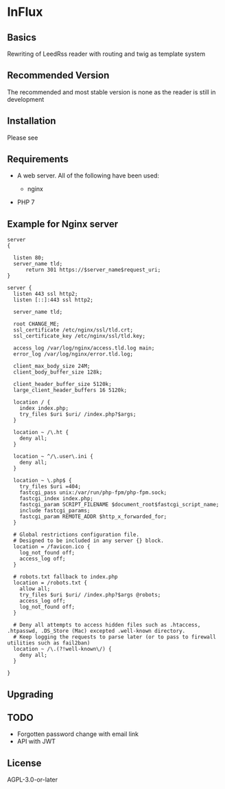 # InFlux


## Basics

Rewriting of LeedRss reader with routing and twig as template system

## Recommended Version

The recommended and most stable version is none as the reader is still in development

## Installation

Please see 

## Requirements

* A web server. All of the following have been used:
  * nginx

* PHP 7

## Example for Nginx server
~~~~ 
server
{

  listen 80;
  server_name tld;
      return 301 https://$server_name$request_uri;
}

server {
  listen 443 ssl http2;
  listen [::]:443 ssl http2;

  server_name tld;

  root CHANGE_ME;
  ssl_certificate /etc/nginx/ssl/tld.crt;
  ssl_certificate_key /etc/nginx/ssl/tld.key;

  access_log /var/log/nginx/access.tld.log main;
  error_log /var/log/nginx/error.tld.log;

  client_max_body_size 24M;
  client_body_buffer_size 128k;

  client_header_buffer_size 5120k;
  large_client_header_buffers 16 5120k;

  location / {
    index index.php;
    try_files $uri $uri/ /index.php?$args;
  }

  location ~ /\.ht {
    deny all;
  }

  location ~ ^/\.user\.ini {
    deny all;
  }

  location ~ \.php$ {
    try_files $uri =404;
    fastcgi_pass unix:/var/run/php-fpm/php-fpm.sock;
    fastcgi_index index.php;
    fastcgi_param SCRIPT_FILENAME $document_root$fastcgi_script_name;
    include fastcgi_params;
    fastcgi_param REMOTE_ADDR $http_x_forwarded_for;
  }

  # Global restrictions configuration file.
  # Designed to be included in any server {} block.
  location = /favicon.ico {
    log_not_found off;
    access_log off;
  }

  # robots.txt fallback to index.php
  location = /robots.txt {
    allow all;
    try_files $uri $uri/ /index.php?$args @robots;
    access_log off;
    log_not_found off;
  }

  # Deny all attempts to access hidden files such as .htaccess, .htpasswd, .DS_Store (Mac) excepted .well-known directory.
  # Keep logging the requests to parse later (or to pass to firewall utilities such as fail2ban)
  location ~ /\.(?!well-known\/) {
    deny all;
  }

}
~~~~ 
## Upgrading

## TODO

* Forgotten password change with email link
* API with JWT 

## License

AGPL-3.0-or-later
